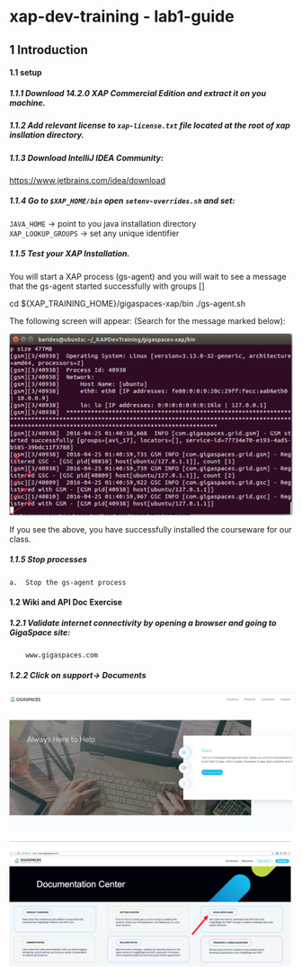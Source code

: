 # xap-dev-training - lab1-guide

## 1	Introduction

#### 1.1 setup

##### 1.1.1 Download 14.2.0 XAP Commercial Edition and extract it on you machine.
##### 1.1.2 Add relevant license to `xap-license.txt` file located at the root of xap insllation directory.
##### 1.1.3 Download IntelliJ IDEA Community:
   https://www.jetbrains.com/idea/download
##### 1.1.4 Go to `$XAP_HOME/bin` open `setenv-overrides.sh` and set: <br>
   `JAVA_HOME` -> point to you java installation directory <br>
   `XAP_LOOKUP_GROUPS` -> set any unique identifier
   
##### 1.1.5 Test your XAP Installation. <br>
   You will start a XAP process (gs-agent) and you will wait to see a message that the gs-agent started successfully with groups [<your user group>]
   
   cd ${XAP_TRAINING_HOME}/gigaspaces-xap/bin 
   ./gs-agent.sh
   
   The following screen will appear:
   (Search for the message marked below):
   
![Screenshot](./Pictures/Picture1.png)
   
   If you see the above, you have successfully installed the courseware for our class.
   
##### 1.1.5	Stop processes
    a.	Stop the gs-agent process

#### 1.2	Wiki and API Doc Exercise  

##### 1.2.1 Validate internet connectivity by opening a browser and going to GigaSpace site: 
        www.gigaspaces.com
##### 1.2.2 Click on support-> Documents

![Screenshot](./Pictures/Picture2.png)


![Screenshot](./Pictures/Picture3.png)        

   
   
